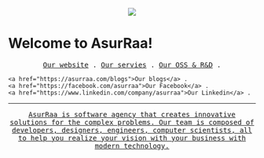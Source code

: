 <p align="center">
    <div align="center">
  <img src="https://assets.website-files.com/5e51b3b0337309d672efd94c/5e51cc5933d368febc351897_footer-img.svg">
</div>
<h1>Welcome to AsurRaa!</h1>
<p align="center">
  <samp>
    <a href="https://asurraa.com">Our website</a> .
    <a href="https://asurraa.com/services">Our servies</a> .
    <a href="https://github.com/asurraa-lab">Our OSS & R&D</a> .

    <a href="https://asurraa.com/blogs">Our blogs</a> .
    <a href="https://facebook.com/asurraa">Our Facebook</a> .
    <a href="https://www.linkedin.com/company/asurraa">Our Linkedin</a> .
  </samp>
</p>
<p>

</p>
<p align="center">
  <samp>
    <a href="https://asurraa.com">
    <hr/>
    </a> 
  </samp>
</p>
<p align="center">
  <samp>
    <a href="https://asurraa.com">AsurRaa is software agency that creates innovative solutions for the complex problems. Our team is composed of developers, designers, engineers, computer scientists, all to help you realize your vision with your business with modern technology.</a> 
  </samp>
</p>
</p>
